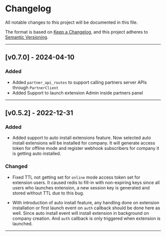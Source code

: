 # Changelog
All notable changes to this project will be documented in this file.

The format is based on [Keep a Changelog](https://keepachangelog.com/en/1.0.0/),
and this project adheres to [Semantic Versioning](https://semver.org/spec/v2.0.0.html).

---
## [v0.7.0] - 2024-04-10
### Added
- Added `partner_api_routes` to support calling partners server APIs through `PartnerClient`
- Added Support to launch extension Admin inside partners panel

---
## [v0.5.2] - 2022-12-31
### Added
- Added support to auto install extensions feature. Now selected auto install extensions will be installed for company. It will generate access token for offline mode and register webhook subscribers for company it is getting auto installed.

### Changed
- Fixed TTL not getting set for `online` mode access token set for extension users. It caused redis to fill-in with non-expiring keys since all users who launches extension, a new session key is generated and stored without TTL due to this bug. 

- With introduction of auto install feature, any handling done on extension installation or first launch event on `auth` callback should be done here as well. Since auto install event will install extension in background on company creation. And `auth` callback is only triggered when extension is launched.
---
